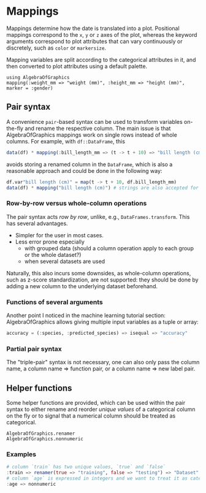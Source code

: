 # Mappings

Mappings determine how the date is translated into a plot.
Positional mappings correspond to the `x`, `y` or `z` axes of the plot,
whereas the keyword arguments correspond to plot attributes that can vary
continuously or discretely, such as `color` or `markersize`.

Mapping variables  are split according to the categorical attributes in it,
and then converted to plot attributes using a default palette.

```@example
using AlgebraOfGraphics
mapping(:weight_mm => "weight (mm)", :height_mm => "height (mm)", marker = :gender)
```

## Pair syntax

A convenience `pair`-based syntax can be used to transform variables on-the-fly
and rename the respective column.
The main issue is that AlgebraOfGraphics mappings work on single rows instead of whole columns. For example, with `df::DataFrame`, this

```julia
data(df) * mapping(:bill_length_mm => (t -> t + 10) => "bill length (cm)")
```

avoids storing a renamed column in the `DataFrame`, which is also a reasonable
approach and could be done in the following way:

```julia
df.var"bill length (cm)" = map(t -> t + 10, df.bill_length_mm)
data(df) * mapping("bill length (cm)") # strings are also accepted for column names
```

### Row-by-row versus whole-column operations

The pair syntax acts *row by row*, unlike, e.g., `DataFrames.transform`.
This has several advantages.

- Simpler for the user in most cases.
- Less error prone especially
   - with grouped data (should a column operation apply to each group or the whole dataset?)
   - when several datasets are used

Naturally, this also incurs some downsides, as whole-column operations, such as
z-score standardization, are not supported:
they should be done by adding a new column to the underlying dataset beforehand.

### Functions of several arguments

Another point I noticed in the machine learning tutorial section: AlgebraOfGraphics allows giving multiple input variables as a tuple or array:

```julia
accuracy = (:species, :predicted_species) => isequal => "accuracy"
```

### Partial pair syntax

The "triple-pair" syntax is not necessary, one can also only pass the column name,
a column name => function pair, or a column name => new label pair.

## Helper functions

Some helper functions are provided, which can be used within the pair syntax to
either rename and reorder *unique values* of a categorical column on the fly or to
signal that a numerical column should be treated as categorical.

```@docs
AlgebraOfGraphics.renamer
AlgebraOfGraphics.nonnumeric
```

### Examples

```julia
# column `train` has two unique values, `true` and `false`
:train => renamer(true => "training", false => "testing") => "Dataset"
# column `age` is expressed in integers and we want to treat it as categorical
:age => nonnumeric
```